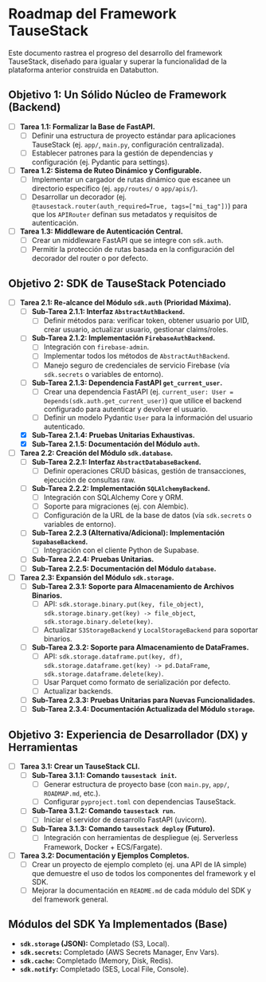 # Roadmap del Framework TauseStack

Este documento rastrea el progreso del desarrollo del framework TauseStack, diseñado para igualar y superar la funcionalidad de la plataforma anterior construida en Databutton.

## Objetivo 1: Un Sólido Núcleo de Framework (Backend)

- [ ] **Tarea 1.1: Formalizar la Base de FastAPI.**
  - [ ] Definir una estructura de proyecto estándar para aplicaciones TauseStack (ej. `app/`, `main.py`, configuración centralizada).
  - [ ] Establecer patrones para la gestión de dependencias y configuración (ej. Pydantic para settings).
- [ ] **Tarea 1.2: Sistema de Ruteo Dinámico y Configurable.**
  - [ ] Implementar un cargador de rutas dinámico que escanee un directorio específico (ej. `app/routes/` o `app/apis/`).
  - [ ] Desarrollar un decorador (ej. `@tausestack.router(auth_required=True, tags=["mi_tag"])`) para que los `APIRouter` definan sus metadatos y requisitos de autenticación.
- [ ] **Tarea 1.3: Middleware de Autenticación Central.**
  - [ ] Crear un middleware FastAPI que se integre con `sdk.auth`.
  - [ ] Permitir la protección de rutas basada en la configuración del decorador del router o por defecto.

## Objetivo 2: SDK de TauseStack Potenciado

- [ ] **Tarea 2.1: Re-alcance del Módulo `sdk.auth` (Prioridad Máxima).**
  - [ ] **Sub-Tarea 2.1.1: Interfaz `AbstractAuthBackend`.**
    - [ ] Definir métodos para: verificar token, obtener usuario por UID, crear usuario, actualizar usuario, gestionar claims/roles.
  - [ ] **Sub-Tarea 2.1.2: Implementación `FirebaseAuthBackend`.**
    - [ ] Integración con `firebase-admin`.
    - [ ] Implementar todos los métodos de `AbstractAuthBackend`.
    - [ ] Manejo seguro de credenciales de servicio Firebase (vía `sdk.secrets` o variables de entorno).
  - [ ] **Sub-Tarea 2.1.3: Dependencia FastAPI `get_current_user`.**
    - [ ] Crear una dependencia FastAPI (ej. `current_user: User = Depends(sdk.auth.get_current_user)`) que utilice el backend configurado para autenticar y devolver el usuario.
    - [ ] Definir un modelo Pydantic `User` para la información del usuario autenticado.
  - [x] **Sub-Tarea 2.1.4: Pruebas Unitarias Exhaustivas.**
  - [x] **Sub-Tarea 2.1.5: Documentación del Módulo `auth`.**
- [ ] **Tarea 2.2: Creación del Módulo `sdk.database`.**
  - [ ] **Sub-Tarea 2.2.1: Interfaz `AbstractDatabaseBackend`.**
    - [ ] Definir operaciones CRUD básicas, gestión de transacciones, ejecución de consultas raw.
  - [ ] **Sub-Tarea 2.2.2: Implementación `SQLAlchemyBackend`.**
    - [ ] Integración con SQLAlchemy Core y ORM.
    - [ ] Soporte para migraciones (ej. con Alembic).
    - [ ] Configuración de la URL de la base de datos (vía `sdk.secrets` o variables de entorno).
  - [ ] **Sub-Tarea 2.2.3 (Alternativa/Adicional): Implementación `SupabaseBackend`.**
    - [ ] Integración con el cliente Python de Supabase.
  - [ ] **Sub-Tarea 2.2.4: Pruebas Unitarias.**
  - [ ] **Sub-Tarea 2.2.5: Documentación del Módulo `database`.**
- [ ] **Tarea 2.3: Expansión del Módulo `sdk.storage`.**
  - [ ] **Sub-Tarea 2.3.1: Soporte para Almacenamiento de Archivos Binarios.**
    - [ ] API: `sdk.storage.binary.put(key, file_object)`, `sdk.storage.binary.get(key) -> file_object`, `sdk.storage.binary.delete(key)`.
    - [ ] Actualizar `S3StorageBackend` y `LocalStorageBackend` para soportar binarios.
  - [ ] **Sub-Tarea 2.3.2: Soporte para Almacenamiento de DataFrames.**
    - [ ] API: `sdk.storage.dataframe.put(key, df)`, `sdk.storage.dataframe.get(key) -> pd.DataFrame`, `sdk.storage.dataframe.delete(key)`.
    - [ ] Usar Parquet como formato de serialización por defecto.
    - [ ] Actualizar backends.
  - [ ] **Sub-Tarea 2.3.3: Pruebas Unitarias para Nuevas Funcionalidades.**
  - [ ] **Sub-Tarea 2.3.4: Documentación Actualizada del Módulo `storage`.**

## Objetivo 3: Experiencia de Desarrollador (DX) y Herramientas

- [ ] **Tarea 3.1: Crear un TauseStack CLI.**
  - [ ] **Sub-Tarea 3.1.1: Comando `tausestack init`.**
    - [ ] Generar estructura de proyecto base (con `main.py`, `app/`, `ROADMAP.md`, etc.).
    - [ ] Configurar `pyproject.toml` con dependencias TauseStack.
  - [ ] **Sub-Tarea 3.1.2: Comando `tausestack run`.**
    - [ ] Iniciar el servidor de desarrollo FastAPI (uvicorn).
  - [ ] **Sub-Tarea 3.1.3: Comando `tausestack deploy` (Futuro).**
    - [ ] Integración con herramientas de despliegue (ej. Serverless Framework, Docker + ECS/Fargate).
- [ ] **Tarea 3.2: Documentación y Ejemplos Completos.**
  - [ ] Crear un proyecto de ejemplo completo (ej. una API de IA simple) que demuestre el uso de todos los componentes del framework y el SDK.
  - [ ] Mejorar la documentación en `README.md` de cada módulo del SDK y del framework general.

## Módulos del SDK Ya Implementados (Base)

- **`sdk.storage` (JSON):** Completado (S3, Local).
- **`sdk.secrets`:** Completado (AWS Secrets Manager, Env Vars).
- **`sdk.cache`:** Completado (Memory, Disk, Redis).
- **`sdk.notify`:** Completado (SES, Local File, Console).
